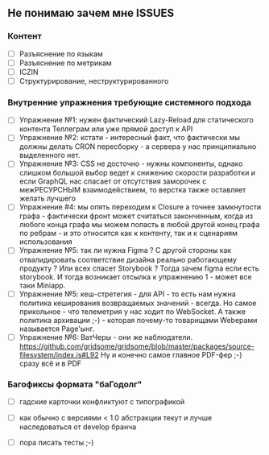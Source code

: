 ## Не понимаю зачем мне ISSUES

### Контент

* [ ] Разъяснение по языкам
* [ ] Разъяснение по метрикам
* [ ] ICZIN
* [ ] Структурирование, неструктурированного

### Внутренние упражнения требующие системного подхода

* [ ] Упражнение №1: нужен фактический Lazy-Reload для статического контента Теллеграм или уже прямой доступ к API
* [ ] Упражнение №2: кстати - интересный факт, что фактически мы должны делать CRON пересборку - а сервера у нас принципиально выделенного нет.
* [ ] Упражнение №3: CSS не досточно - нужны компоненты, однако слишком большой выбор ведет к снижению скорости разработки и если GraphQL нас спасает от отсутствия заморочек с межРЕСУРСНЫМ взаимодействием, то верстка также оставляет желать лучшего
* [ ] Упражнение #4: мы опять переходим к Closure а точнее замкнутости графа - фактически фронт может считаться законченным, когда из любого конца графа мы можем попасть в любой другой конец графа по ребрам - и это относится как к контенту, так и к сценариям использования
* [ ] Упражнение №5: так ли нужна Figma ? С другой стороны как отвалидировать соответствие дизайна реально работающему продукту ? Или всех спасет Storybook ? Тогда зачем figma если есть storybook. И тогда возникает отсылка к упражнению 1 - может все таки Miniapp.
* [ ] Упражнение №5: кеш-стретегия - для API - то есть нам нужна политика кеширования возвращаемых значений - всегда. Но самое прикольное - что телеметрия у нас ходит по WebSocket. А также политика архивации ;-) - которая почему-то товарищами Webерами называется Page'ынг.
* [ ] Упражнение №6: ВатЧеры - они же наблюдатели. https://github.com/gridsome/gridsome/blob/master/packages/source-filesystem/index.js#L92 Ну и конечно самое главное PDF-фер ;-) сразу всё и в PDF

### Багофиксы формата "баГодолг"

* [ ] гадские карточки конфликтуют с типографикой
* [ ] как обычно с версиями < 1.0 абстракции текут и лучше наследоваться от develop бранча
* [ ] пора писать тесты ;-)


